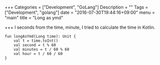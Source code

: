+++
Categories = ["Development", "GoLang"]
Description = ""
Tags = ["Development", "golang"]
date = "2016-07-30T19:44:16+09:00"
menu = "main"
title = "Long as ymd"

+++
I seconds from the time, minute, I tried to calculate the time in Kotlin.

```
fun longAsYmd(Long time): Unit {
    val t = time.toInt()
    val second = t % 60
    val minutes = t / 60 % 60
    val hour = t / 60 / 60
}
```
